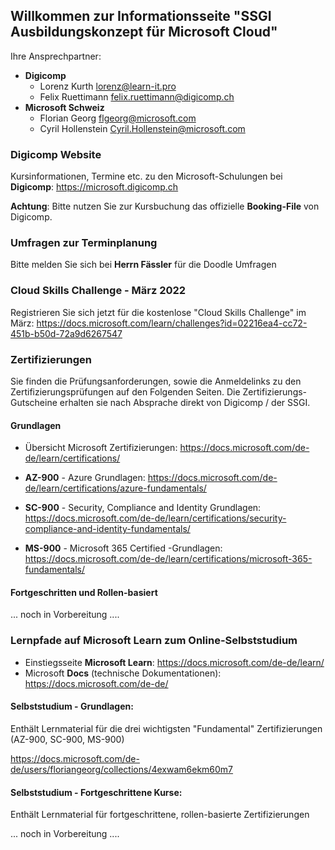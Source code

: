## Willkommen zur Informationsseite "SSGI Ausbildungskonzept für Microsoft Cloud"

Ihre Ansprechpartner:

- __Digicomp__ 
  - Lorenz Kurth <lorenz@learn-it.pro>
  - Felix Ruettimann <felix.ruettimann@digicomp.ch>
- __Microsoft Schweiz__
  - Florian Georg <flgeorg@microsoft.com>
  - Cyril Hollenstein <Cyril.Hollenstein@microsoft.com>


### Digicomp Website
Kursinformationen, Termine etc. zu den Microsoft-Schulungen bei __Digicomp__: https://microsoft.digicomp.ch

__Achtung__: Bitte nutzen Sie zur Kursbuchung das offizielle __Booking-File__ von Digicomp.

### Umfragen zur Terminplanung

Bitte melden Sie sich bei __Herrn Fässler__ für die Doodle Umfragen


### Cloud Skills Challenge - März 2022
Registrieren Sie sich jetzt für die kostenlose "Cloud Skills Challenge" im März:
https://docs.microsoft.com/learn/challenges?id=02216ea4-cc72-451b-b50d-72a9d6267547


### Zertifizierungen
Sie finden die Prüfungsanforderungen, sowie die Anmeldelinks zu den Zertifizierungsprüfungen auf den Folgenden Seiten. 
Die Zertifizierungs-Gutscheine erhalten sie nach Absprache direkt von Digicomp / der SSGI.

#### Grundlagen
- Übersicht Microsoft Zertifizierungen: 
https://docs.microsoft.com/de-de/learn/certifications/

- __AZ-900__ - Azure Grundlagen: 
https://docs.microsoft.com/de-de/learn/certifications/azure-fundamentals/

- __SC-900__ - Security, Compliance and Identity Grundlagen: https://docs.microsoft.com/de-de/learn/certifications/security-compliance-and-identity-fundamentals/

- __MS-900__ - Microsoft 365 Certified -Grundlagen: https://docs.microsoft.com/de-de/learn/certifications/microsoft-365-fundamentals/


#### Fortgeschritten und Rollen-basiert
... noch in Vorbereitung ....


### Lernpfade auf Microsoft Learn zum Online-Selbststudium

- Einstiegsseite __Microsoft Learn__: https://docs.microsoft.com/de-de/learn/
- Microsoft __Docs__ (technische Dokumentationen): https://docs.microsoft.com/de-de/



#### Selbststudium - Grundlagen:
Enthält Lernmaterial für die drei wichtigsten "Fundamental" Zertifizierungen (AZ-900, SC-900, MS-900)

https://docs.microsoft.com/de-de/users/floriangeorg/collections/4exwam6ekm60m7

#### Selbststudium - Fortgeschrittene Kurse:
Enthält Lernmaterial für fortgeschrittene, rollen-basierte Zertifizierungen

... noch in Vorbereitung ....









